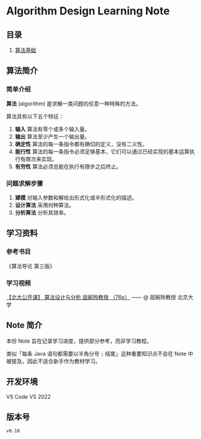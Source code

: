 # Algorithm Design Learning Note

## 目录

1. [算法基础](index/algorithm-basic.md)  

## 算法简介

### 简单介绍

**算法** (algorithm) 是求解一类问题的任意一种特殊的方法。  

算法具有以下五个特征：  

1. **输入** 算法有零个或多个输入量。  
2. **输出** 算法至少产生一个输出量。  
3. **确定性** 算法的每一条指令都有确切的定义，没有二义性。  
4. **能行性** 算法的每一条指令必须足够基本，它们可以通过已经实现的基本运算执行有限次来实现。  
5. **有穷性** 算法必须总能在执行有限步之后终止。  

### 问题求解步骤

1. **建模** 对输入参数和解给出形式化或半形式化的描述。  
2. **设计算法** 采用何种算法。  
3. **分析算法** 分析其效率。

## 学习资料

### 参考书目

《算法导论 第三版》

### 学习视频  

[【北大公开课】 算法设计与分析 屈婉玲教授 （76p）](https://www.bilibili.com/video/BV1Ls411W7PB)  —— @ 屈婉玲教授 北京大学  

## Note 简介

本份 Note 旨在记录学习进度，提供部分参考，而非学习教程。

类似「每条 Java 语句都需要以半角分号 `;` 结尾」这种重要知识点不会在 Note 中被提及，因此不适合新手作为教材学习。

## 开发环境

VS Code
VS 2022

## 版本号

`v0.10`

